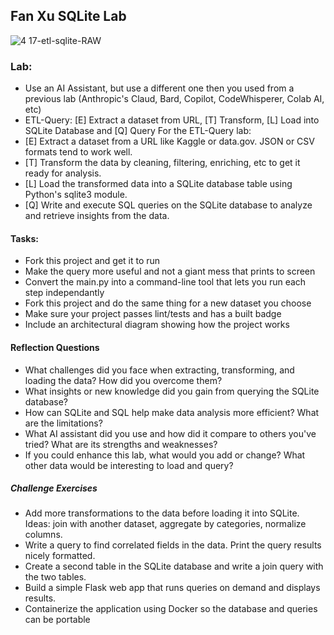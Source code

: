 ## Fan Xu SQLite Lab

![4 17-etl-sqlite-RAW](https://github.com/nogibjj/sqlite-lab/assets/58792/b39b21b4-ccb4-4cc4-b262-7db34492c16d)



### Lab:

* Use an AI Assistant, but use a different one then you used from a previous lab (Anthropic's Claud, Bard, Copilot, CodeWhisperer, Colab AI, etc)
* ETL-Query:  [E] Extract a dataset from URL, [T] Transform, [L] Load into SQLite Database and [Q] Query
For the ETL-Query lab:
* [E] Extract a dataset from a URL like Kaggle or data.gov. JSON or CSV formats tend to work well.
* [T] Transform the data by cleaning, filtering, enriching, etc to get it ready for analysis.
* [L] Load the transformed data into a SQLite database table using Python's sqlite3 module.
* [Q] Write and execute SQL queries on the SQLite database to analyze and retrieve insights from the data.

#### Tasks:

* Fork this project and get it to run
* Make the query more useful and not a giant mess that prints to screen
* Convert the main.py into a command-line tool that lets you run each step independantly
* Fork this project and do the same thing for a new dataset you choose
* Make sure your project passes lint/tests and has a built badge
* Include an architectural diagram showing how the project works

#### Reflection Questions

* What challenges did you face when extracting, transforming, and loading the data? How did you overcome them?
* What insights or new knowledge did you gain from querying the SQLite database?
* How can SQLite and SQL help make data analysis more efficient? What are the limitations?
* What AI assistant did you use and how did it compare to others you've tried? What are its strengths and weaknesses?
* If you could enhance this lab, what would you add or change? What other data would be interesting to load and query?

##### Challenge Exercises

* Add more transformations to the data before loading it into SQLite. Ideas: join with another dataset, aggregate by categories, normalize columns.
* Write a query to find correlated fields in the data. Print the query results nicely formatted.
* Create a second table in the SQLite database and write a join query with the two tables.
* Build a simple Flask web app that runs queries on demand and displays results.
* Containerize the application using Docker so the database and queries can be portable


